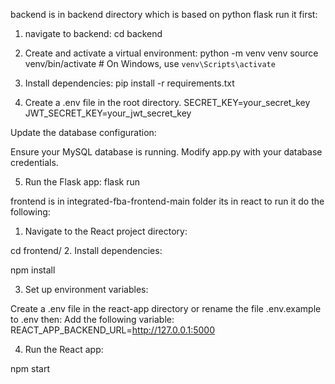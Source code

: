 backend is in backend directory which is based on python flask run it first:

1. navigate to backend:
cd backend
2. Create and activate a virtual environment:
python -m venv venv
source venv/bin/activate   # On Windows, use `venv\Scripts\activate`
3. Install dependencies:
pip install -r requirements.txt

4. Create a .env file in the root directory.
SECRET_KEY=your_secret_key
JWT_SECRET_KEY=your_jwt_secret_key

Update the database configuration:

Ensure your MySQL database is running.
Modify app.py with your database credentials.

5. Run the Flask app:
flask run



frontend is in integrated-fba-frontend-main folder its in react to run it do the following:

1. Navigate to the React project directory:

cd frontend/
2. Install dependencies:

npm install

3. Set up environment variables:

Create a .env file in the react-app directory or rename the file .env.example to .env then:
Add the following variable:
REACT_APP_BACKEND_URL=http://127.0.0.1:5000


4. Run the React app:

npm start

